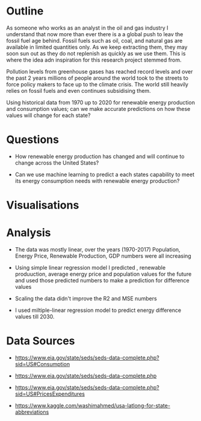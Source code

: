 # Outline
As someone who works as an analyst in the oil and gas industry I understand that now more than ever there is a a global push to leav the fossil fuel age behind. Fossil fuels such as oil, coal, and natural gas are available in limited quantities only. As we keep extracting them, they may soon sun out as they do not replenish as quickly as we use them. This is where the idea adn inspiration for this research project stemmed from. 

Pollution levels from greenhouse gases has reached record levels and over the past 2 years millions of people around the world took to the streets to force policy makers to face up to the climate crisis. The world still heavily relies on fossil fuels and even continues subsidising them.

Using historical data from 1970 up to 2020 for renewable energy production and consumption values; can we make accurate predictions on how these values will change for each state? 

# Questions
* How renewable energy production has changed and will continue to change across the United States?
 
* Can we use machine learning to predict a each states capability to meet its energy consumption needs with renewable energy production?

# Visualisations

# Analysis
* The data was mostly linear, over the years (1970-2017) Population, Energy Price, Renewable Production, GDP numbers were all increasing

* Using simple linear regression model I predicted , renewable produuction, average energy price and population values for the future and used those predicted numbers to make a prediction for difference values
 
* Scaling the data didn't improve the R2 and MSE numbers

* I used miltiple-linear regression model to predict energy difference values till 2030.

# Data Sources
* https://www.eia.gov/state/seds/seds-data-complete.php?sid=US#Consumption

* https://www.eia.gov/state/seds/seds-data-complete.php

* https://www.eia.gov/state/seds/seds-data-complete.php?sid=US#PricesExpenditures

* https://www.kaggle.com/washimahmed/usa-latlong-for-state-abbreviations

